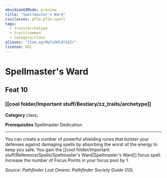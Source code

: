 ```yaml
---
obsidianUIMode: preview
title: "Spellmaster's Ward"
cssclasses: pf2e,pf2e-spell
tags:
  - trait/archetype
  - trait/common
  - category/class
aliases: "Item.egrMqTzDHldY1QIr"
license: OGL
---
```

# Spellmaster's Ward
## Feat 10
### [[cool folder/Important stuff/Bestiary/zz_traits/archetype]]

**Category** class; 



**Prerequisites** Spellmaster Dedication
* * *
You can create a number of powerful shielding runes that bolster your defenses against damaging spells by absorbing the worst of the energy to keep you safe. You gain the [[cool folder/Important stuff/Reference/Spells/Spellmaster's Ward|Spellmaster's Ward]] focus spell. Increase the number of Focus Points in your focus pool by 1.

*Source: Pathfinder Lost Omens: Pathfinder Society Guide*
*OGL*
